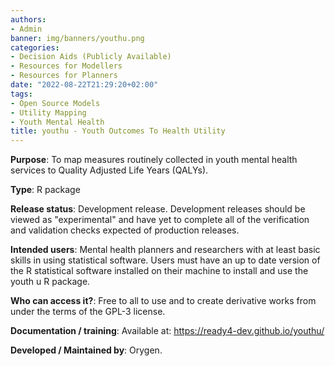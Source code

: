 ```yaml
---
authors:
- Admin
banner: img/banners/youthu.png
categories:
- Decision Aids (Publicly Available)
- Resources for Modellers
- Resources for Planners
date: "2022-08-22T21:29:20+02:00"
tags:
- Open Source Models
- Utility Mapping
- Youth Mental Health
title: youthu - Youth Outcomes To Health Utility
---
```


**Purpose**: To map measures routinely collected in youth mental health services to Quality Adjusted Life Years (QALYs).

**Type**: R package

**Release status**: Development release. Development releases should be viewed as "experimental" and have yet to complete all of the verification and validation checks expected of production releases.

**Intended users**: Mental health planners and researchers with at least basic skills in using statistical software. Users must have an up to date version of the R statistical software installed on their machine to install and use the youth u R package.

**Who can access it?**: Free to all to use and to create derivative works from under the terms of the GPL-3 license.

**Documentation / training**: Available at: https://ready4-dev.github.io/youthu/

**Developed / Maintained by**: Orygen.
